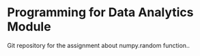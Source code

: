 # Programming for Data Analytics Module

Git repository for the assignment about numpy.random function.. 
